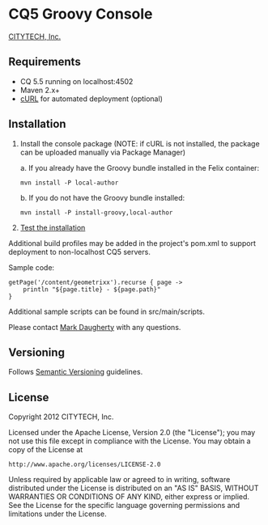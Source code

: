 # CQ5 Groovy Console

[CITYTECH, Inc.](http://www.citytechinc.com)

## Requirements

* CQ 5.5 running on localhost:4502
* Maven 2.x+
* [cURL](http://curl.haxx.se/) for automated deployment (optional)

## Installation

1.  Install the console package (NOTE: if cURL is not installed, the package can be uploaded manually via Package Manager)

    a. If you already have the Groovy bundle installed in the Felix container:

        mvn install -P local-author

    b. If you do not have the Groovy bundle installed:

        mvn install -P install-groovy,local-author

2.  [Test the installation](http://localhost:4502/etc/groovyconsole.html)

Additional build profiles may be added in the project's pom.xml to support deployment to non-localhost CQ5 servers.

Sample code:

    getPage('/content/geometrixx').recurse { page ->
        println "${page.title} - ${page.path}"
    }

Additional sample scripts can be found in src/main/scripts.

Please contact [Mark Daugherty](mailto:mdaugherty@citytechinc.com) with any questions.

## Versioning

Follows [Semantic Versioning](http://semver.org/) guidelines.

## License

Copyright 2012 CITYTECH, Inc.

Licensed under the Apache License, Version 2.0 (the "License");
you may not use this file except in compliance with the License.
You may obtain a copy of the License at

    http://www.apache.org/licenses/LICENSE-2.0

Unless required by applicable law or agreed to in writing, software
distributed under the License is distributed on an "AS IS" BASIS,
WITHOUT WARRANTIES OR CONDITIONS OF ANY KIND, either express or implied.
See the License for the specific language governing permissions and
limitations under the License.